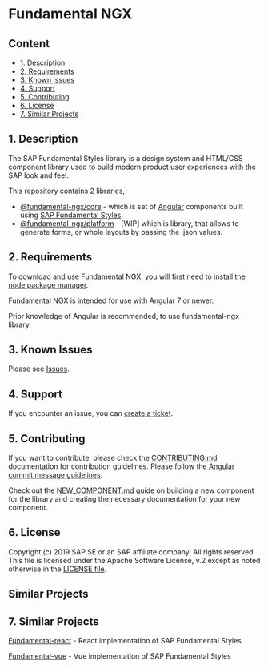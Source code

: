 # Fundamental NGX

## Content
* [1. Description](#1)
* [2. Requirements](#2)
* [3. Known Issues](#3)
* [4. Support](#4)
* [5. Contributing](#5)
* [6. License](#6)
* [7. Similar Projects](#7)

## <a name="1"></a>1. Description

The SAP Fundamental Styles library is a design system and HTML/CSS component library used to build modern product user experiences with the SAP look and feel.

This repository contains 2 libraries, 
* [@fundamental-ngx/core](https://github.com/SAP/fundamental-ngx/tree/master/libs/core) - which is set of [Angular](https://angular.io/) components built 
using [SAP Fundamental Styles](https://sap.github.io/fundamental-styles/).
* [@fundamental-ngx/platform](https://github.com/SAP/fundamental-ngx/tree/master/libs/platform) - [WIP] which is library, that allows to generate forms, or whole
 layouts by passing the .json values.

## <a name="2"></a>2. Requirements

To download and use Fundamental NGX, you will first need to install the [node package manager](https://www.npmjs.com/get-npm).

Fundamental NGX is intended for use with Angular 7 or newer.

Prior knowledge of Angular is recommended, to use fundamental-ngx library.

## <a name="3"></a>3. Known Issues

Please see [Issues](https://github.com/SAP/fundamental-ngx/issues).

## <a name="4"></a>4. Support

If you encounter an issue, you can [create a ticket](https://github.com/SAP/fundamental-ngx/issues).

## <a name="5"></a>5. Contributing

If you want to contribute, please check the [CONTRIBUTING.md](https://github.com/SAP/fundamental-ngx/blob/master/CONTRIBUTING.md) documentation for contribution guidelines. Please follow the [Angular commit message guidelines](https://github.com/angular/angular/blob/master/CONTRIBUTING.md#commit).

Check out the [NEW_COMPONENT.md](https://github.com/SAP/fundamental-ngx/blob/master/NEW_COMPONENT.md) guide on building a new component for the library and creating the necessary documentation for your new component.

## <a name="6"></a>6. License

Copyright (c) 2019 SAP SE or an SAP affiliate company. All rights reserved.
This file is licensed under the Apache Software License, v.2 except as noted otherwise in the [LICENSE file](https://github.com/SAP/fundamental-ngx/blob/master/LICENSE.txt).

## Similar Projects
## <a name="7"></a>7. Similar Projects

[Fundamental-react](https://github.com/SAP/fundamental-react) - React implementation of SAP Fundamental Styles

[Fundamental-vue](https://github.com/SAP/fundamental-vue) - Vue implementation of SAP Fundamental Styles

